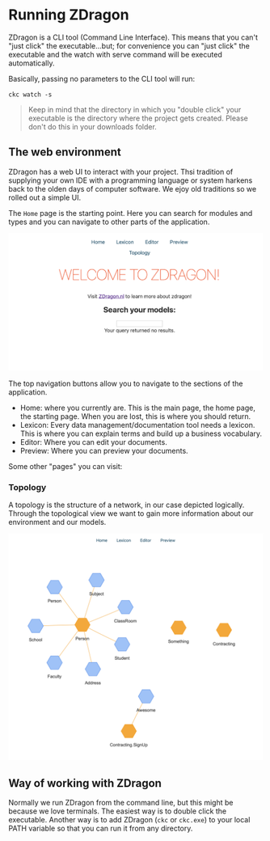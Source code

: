 # Running ZDragon

ZDragon is a CLI tool (Command Line Interface). This means that you can't "just click" the
executable...but; for convenience you can "just click" the executable and the watch with serve
command will be executed automatically.

Basically, passing no parameters to the CLI tool will run:

```
ckc watch -s
```

> Keep in mind that the directory in which you "double click" your executable is the directory where
> the project gets created. Please don't do this in your downloads folder.

## The web environment

ZDragon has a web UI to interact with your project. Thsi tradition of supplying your own IDE with a
programming language or system harkens back to the olden days of computer software. We ejoy old
traditions so we rolled out a simple UI.

The `Home` page is the starting point. Here you can search for modules and types and you can
navigate to other parts of the application.

![](./assets/pages_home.png)

The top navigation buttons allow you to navigate to the sections of the application.

- Home: where you currently are. This is the main page, the home page, the starting page. When you
  are lost, this is where you should return.
- Lexicon: Every data management/documentation tool needs a lexicon. This is where you can explain
  terms and build up a business vocabulary.
- Editor: Where you can edit your documents.
- Preview: Where you can preview your documents.

Some other "pages" you can visit:

### Topology

A topology is the structure of a network, in our case depicted logically. Through the topological
view we want to gain more information about our environment and our models.

![](./assets/pages_topology.png)

## Way of working with ZDragon

Normally we run ZDragon from the command line, but this might be because we love terminals. The
easiest way is to double click the executable. Another way is to add ZDragon (`ckc` or `ckc.exe`) to
your local PATH variable so that you can run it from any directory.
